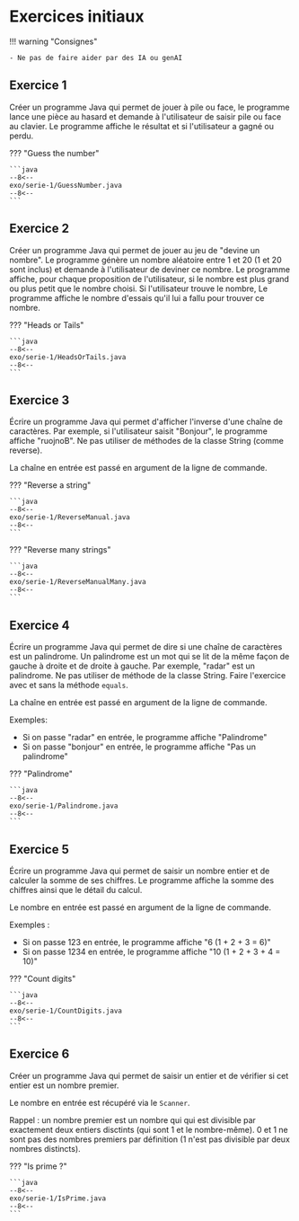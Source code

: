 # Exercices initiaux

!!! warning "Consignes"

    - Ne pas de faire aider par des IA ou genAI

## Exercice 1

Créer un programme Java qui permet de jouer à pile ou face, le programme lance une pièce au hasard et demande à l'utilisateur de saisir pile ou face au clavier. Le programme affiche le résultat et si l'utilisateur a gagné ou perdu.

??? "Guess the number"

    ```java
    --8<--
    exo/serie-1/GuessNumber.java
    --8<--
    ```

## Exercice 2

Créer un programme Java qui permet de jouer au jeu de "devine un nombre". Le programme génère un nombre aléatoire entre 1 et 20 (1 et 20 sont inclus) et demande à l'utilisateur de deviner ce nombre. Le programme affiche, pour chaque proposition de l'utilisateur, si le nombre est plus grand ou plus petit que le nombre choisi. Si l'utilisateur trouve le nombre, Le programme affiche le nombre d'essais qu'il lui a fallu pour trouver ce nombre.

??? "Heads or Tails"

    ```java
    --8<--
    exo/serie-1/HeadsOrTails.java
    --8<--
    ```

## Exercice 3

Écrire un programme Java qui permet d'afficher l'inverse d'une chaîne de caractères. Par exemple, si l'utilisateur saisit "Bonjour", le programme affiche "ruojnoB". Ne pas utiliser de méthodes de la classe String (comme reverse).

La chaîne en entrée est passé en argument de la ligne de commande.

??? "Reverse a string"

    ```java
    --8<--
    exo/serie-1/ReverseManual.java
    --8<--
    ```

??? "Reverse many strings"

    ```java
    --8<--
    exo/serie-1/ReverseManualMany.java
    --8<--
    ```

## Exercice 4

Écrire un programme Java qui permet de dire si une chaîne de caractères est un palindrome. Un palindrome est un mot qui se lit de la même façon de gauche à droite et de droite à gauche. Par exemple, "radar" est un palindrome. Ne pas utiliser de méthode de la classe String. Faire l'exercice avec et sans la méthode `equals`.

La chaîne en entrée est passé en argument de la ligne de commande.

Exemples:

-   Si on passe "radar" en entrée, le programme affiche "Palindrome"
-   Si on passe "bonjour" en entrée, le programme affiche "Pas un palindrome"

??? "Palindrome"

    ```java
    --8<--
    exo/serie-1/Palindrome.java
    --8<--
    ```

## Exercice 5

Écrire un programme Java qui permet de saisir un nombre entier et de calculer la somme de ses chiffres. Le programme affiche la somme des chiffres ainsi que le détail du calcul.

Le nombre en entrée est passé en argument de la ligne de commande.

Exemples :

-   Si on passe 123 en entrée, le programme affiche "6 (1 + 2 + 3 = 6)"
-   Si on passe 1234 en entrée, le programme affiche "10 (1 + 2 + 3 + 4 = 10)"

??? "Count digits"

    ```java
    --8<--
    exo/serie-1/CountDigits.java
    --8<--
    ```

## Exercice 6

Créer un programme Java qui permet de saisir un entier et de vérifier si cet entier est un nombre premier.

Le nombre en entrée est récupéré via le `Scanner`.

Rappel : un nombre premier est un nombre qui qui est divisible par exactement deux entiers disctints (qui sont 1 et le nombre-même). 0 et 1 ne sont pas des nombres premiers par définition (1 n'est pas divisible par deux nombres distincts).

??? "Is prime ?"

    ```java
    --8<--
    exo/serie-1/IsPrime.java
    --8<--
    ```
